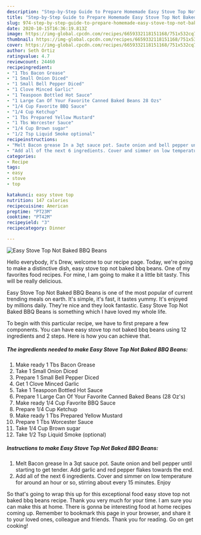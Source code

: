 ```yaml
---
description: "Step-by-Step Guide to Prepare Homemade Easy Stove Top Not Baked BBQ Beans"
title: "Step-by-Step Guide to Prepare Homemade Easy Stove Top Not Baked BBQ Beans"
slug: 974-step-by-step-guide-to-prepare-homemade-easy-stove-top-not-baked-bbq-beans
date: 2020-10-15T16:36:19.813Z
image: https://img-global.cpcdn.com/recipes/6659332118151168/751x532cq70/easy-stove-top-not-baked-bbq-beans-recipe-main-photo.jpg
thumbnail: https://img-global.cpcdn.com/recipes/6659332118151168/751x532cq70/easy-stove-top-not-baked-bbq-beans-recipe-main-photo.jpg
cover: https://img-global.cpcdn.com/recipes/6659332118151168/751x532cq70/easy-stove-top-not-baked-bbq-beans-recipe-main-photo.jpg
author: Seth Ortiz
ratingvalue: 4.7
reviewcount: 24460
recipeingredient:
- "1 Tbs Bacon Grease"
- "1 Small Onion Diced"
- "1 Small Bell Pepper Diced"
- "1 Clove Minced Garlic"
- "1 Teaspoon Bottled Hot Sauce"
- "1 Large Can Of Your Favorite Canned Baked Beans 28 Ozs"
- "1/4 Cup Favorite BBQ Sauce"
- "1/4 Cup Ketchup"
- "1 Tbs Prepared Yellow Mustard"
- "1 Tbs Worcester Sauce"
- "1/4 Cup Brown sugar"
- "1/2 Tsp Liquid Smoke optional"
recipeinstructions:
- "Melt Bacon grease In a 3qt sauce pot. Saute onion and bell pepper until starting to get tender. Add garlic and red pepper flakes towards the end."
- "Add all of the next 6 ingredients. Cover and simmer on low temperature for around an hour or so, stirring about every 15 minutes. Enjoy"
categories:
- Recipe
tags:
- easy
- stove
- top

katakunci: easy stove top 
nutrition: 147 calories
recipecuisine: American
preptime: "PT23M"
cooktime: "PT42M"
recipeyield: "3"
recipecategory: Dinner

---
```



![Easy Stove Top Not Baked BBQ Beans](https://img-global.cpcdn.com/recipes/6659332118151168/751x532cq70/easy-stove-top-not-baked-bbq-beans-recipe-main-photo.jpg)

Hello everybody, it's Drew, welcome to our recipe page. Today, we're going to make a distinctive dish, easy stove top not baked bbq beans. One of my favorites food recipes. For mine, I am going to make it a little bit tasty. This will be really delicious.

Easy Stove Top Not Baked BBQ Beans is one of the most popular of current trending meals on earth. It's simple, it's fast, it tastes yummy. It's enjoyed by millions daily. They're nice and they look fantastic. Easy Stove Top Not Baked BBQ Beans is something which I have loved my whole life.




To begin with this particular recipe, we have to first prepare a few components. You can have easy stove top not baked bbq beans using 12 ingredients and 2 steps. Here is how you can achieve that.

<!--inarticleads1-->

##### The ingredients needed to make Easy Stove Top Not Baked BBQ Beans:

1. Make ready 1 Tbs Bacon Grease
1. Take 1 Small Onion Diced
1. Prepare 1 Small Bell Pepper Diced
1. Get 1 Clove Minced Garlic
1. Take 1 Teaspoon Bottled Hot Sauce
1. Prepare 1 Large Can Of Your Favorite Canned Baked Beans (28 Oz&#39;s)
1. Make ready 1/4 Cup Favorite BBQ Sauce
1. Prepare 1/4 Cup Ketchup
1. Make ready 1 Tbs Prepared Yellow Mustard
1. Prepare 1 Tbs Worcester Sauce
1. Take 1/4 Cup Brown sugar
1. Take 1/2 Tsp Liquid Smoke (optional)




<!--inarticleads2-->

##### Instructions to make Easy Stove Top Not Baked BBQ Beans:

1. Melt Bacon grease In a 3qt sauce pot. Saute onion and bell pepper until starting to get tender. Add garlic and red pepper flakes towards the end.
1. Add all of the next 6 ingredients. Cover and simmer on low temperature for around an hour or so, stirring about every 15 minutes. Enjoy




So that's going to wrap this up for this exceptional food easy stove top not baked bbq beans recipe. Thank you very much for your time. I am sure you can make this at home. There is gonna be interesting food at home recipes coming up. Remember to bookmark this page in your browser, and share it to your loved ones, colleague and friends. Thank you for reading. Go on get cooking!
